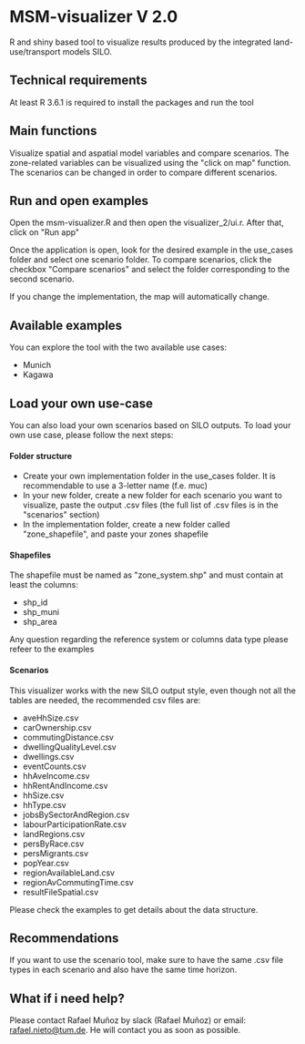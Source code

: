 # MSM-visualizer V 2.0

R and shiny based tool to visualize results produced by the integrated land-use/transport models SILO.

## Technical requirements

At least R 3.6.1 is required to install the packages and run the tool

## Main functions

Visualize spatial and aspatial model variables and compare scenarios. The zone-related variables can be visualized using the "click on map" function. The scenarios can be changed in order to compare different scenarios.

## Run and open examples
Open the msm-visualizer.R and then open the visualizer_2/ui.r. After that, click on "Run app"

Once the application is open, look for the desired example in the use_cases folder and select one scenario folder. To compare scenarios, click the checkbox "Compare scenarios" and select the folder corresponding to the second scenario.

If you change the implementation, the map will automatically change.
## Available examples
You can explore the tool with the two available use cases:
 - Munich
 - Kagawa
## Load your own use-case
You can also load your own scenarios based on SILO outputs. To load your own use case, please follow the next steps:
#### Folder structure
- Create your own implementation folder in the use_cases folder. It is recommendable to use a 3-letter name (f.e. muc)
- In your new folder, create a new folder for each scenario you want to visualize, paste the output .csv files (the full list of .csv files is in the "scenarios" section)
- In the implementation folder, create a new folder called "zone_shapefile", and paste your zones shapefile

#### Shapefiles
The shapefile must be named as "zone_system.shp" and must contain at least the columns:
- shp_id
- shp_muni
- shp_area
  
Any question regarding the reference system or columns data type please refeer to the examples
#### Scenarios

This visualizer works with the new SILO output style, even though not all the tables are needed, the recommended csv files are:

- aveHhSize.csv
- carOwnership.csv
- commutingDistance.csv
- dwellingQualityLevel.csv
- dwellings.csv
- eventCounts.csv
- hhAveIncome.csv
- hhRentAndIncome.csv
- hhSize.csv
- hhType.csv
- jobsBySectorAndRegion.csv
- labourParticipationRate.csv
- landRegions.csv
- persByRace.csv
- persMigrants.csv
- popYear.csv
- regionAvailableLand.csv
- regionAvCommutingTime.csv
- resultFileSpatial.csv

Please check the examples to get details about the data structure.
## Recommendations
If you want to use the scenario tool, make sure to have the same .csv file types in each scenario and also have the same time horizon. 
## What if i need help?

Please contact Rafael Muñoz by slack (Rafael Muñoz) or email: rafael.nieto@tum.de. He will contact you as soon as possible.
